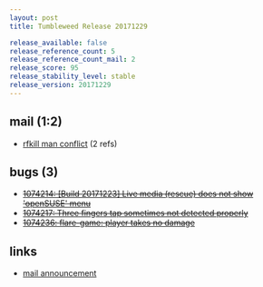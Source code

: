 ```yaml
---
layout: post
title: Tumbleweed Release 20171229

release_available: false
release_reference_count: 5
release_reference_count_mail: 2
release_score: 95
release_stability_level: stable
release_version: 20171229
---
```


## mail (1:2)

- [rfkill man conflict](https://lists.opensuse.org/opensuse-factory/2018-01/msg00004.html) (2 refs)

## bugs (3)

<!--more-->

- ~~[1074214: \[Build 20171223\] Live media (rescue) does not show 'openSUSE' menu](https://bugzilla.opensuse.org/show_bug.cgi?id=1074214)~~
- ~~[1074217: Three fingers tap sometimes not detected properly](https://bugzilla.opensuse.org/show_bug.cgi?id=1074217)~~
- ~~[1074236: flare-game: player takes no damage](https://bugzilla.opensuse.org/show_bug.cgi?id=1074236)~~



## links

- [mail announcement](https://lists.opensuse.org/opensuse-factory/2017-12/msg00452.html)
